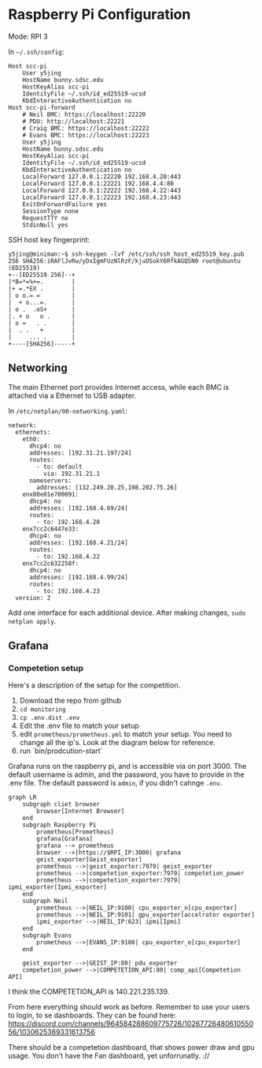 # Raspberry Pi Configuration

Mode: RPI 3

In `~/.ssh/config`:
```
Host scc-pi
	User y5jing
	HostName bunny.sdsc.edu
	HostKeyAlias scc-pi
	IdentityFile ~/.ssh/id_ed25519-ucsd
	KbdInteractiveAuthentication no
Host scc-pi-forward
	# Neil BMC: https://localhost:22220
	# PDU: http://localhost:22221
	# Craig BMC: https://localhost:22222
	# Evans BMC: https://localhost:22223
	User y5jing
	HostName bunny.sdsc.edu
	HostKeyAlias scc-pi
	IdentityFile ~/.ssh/id_ed25519-ucsd
	KbdInteractiveAuthentication no
	LocalForward 127.0.0.1:22220 192.168.4.20:443
	LocalForward 127.0.0.1:22221 192.168.4.4:80
	LocalForward 127.0.0.1:22222 192.168.4.22:443
	LocalForward 127.0.0.1:22223 192.168.4.23:443
	ExitOnForwardFailure yes
	SessionType none
	RequestTTY no
	StdinNull yes
```

SSH host key fingerprint:
```
y5jing@miniman:~$ ssh-keygen -lvf /etc/ssh/ssh_host_ed25519_key.pub
256 SHA256:iRAFlJvRw/yDxIgmFUzNlRzF/kjuOSokY6RfkAGQSN0 root@ubuntu (ED25519)
+--[ED25519 256]--+
|*B=*=%+=.        |
|+ =.*EX .        |
| o o.= =         |
|  + o...=.       |
| o .  .oS+       |
|. + o   o .      |
| o =   . .       |
|  . .   +        |
|     ... .       |
+----[SHA256]-----+
```

## Networking

The main Ethernet port provides Internet access, while each BMC is attached via a Ethernet to USB adapter.

In `/etc/netplan/00-networking.yaml`:
```
network:
  ethernets:
    eth0:
      dhcp4: no
      addresses: [192.31.21.197/24]
      routes:
        - to: default
          via: 192.31.21.1
      nameservers:
        addresses: [132.249.20.25,198.202.75.26]
    enx00e01e700091:
      dhcp4: no
      addresses: [192.168.4.69/24]
      routes:
        - to: 192.168.4.20
    enx7cc2c6447e33:
      dhcp4: no
      addresses: [192.168.4.21/24]
      routes:
        - to: 192.168.4.22
    enx7cc2c632258f:
      dhcp4: no
      addresses: [192.168.4.99/24]
      routes:
        - to: 192.168.4.23
  version: 2
```
Add one interface for each additional device.  After making changes, `sudo netplan apply`.

## Grafana

### Competetion setup
Here's a description of the setup for the competition. 

1. Download the repo from github
2. `cd monitoring`
3. `cp .env.dist .env`
4. Edit the .env file to match your setup
5. edit `prometheus/prometheus.yml` to match your setup. You need to change all the ip's. Look at the diagram below for reference.
6. run ´bin/prodcution-start´

Grafana runs on the raspberry pi, and is accessible via on port 3000. The default username is admin, and the password, you have to provide in the .env file. The default password is `admin`, if you didn't cahnge `.env`.

```mermaid
graph LR
    subgraph cliet browser
        browser[Internet Browser]
    end
    subgraph Raspberry Pi
        prometheus[Prometheus]
        grafana[Grafana]
        grafana --> prometheus
        browser -->|https://$RPI_IP:3000| grafana
        geist_exporter[Geist_exporter]
        prometheus -->|geist_exporter:7979| geist_exporter
        prometheus -->|competetion_exporter:7979| competetion_power
        prometheus -->|competetion_exporter:7979| ipmi_exporter[Ipmi_exporter]
    end
    subgraph Neil
        prometheus -->|NEIL_IP:9100| cpu_exporter_n[cpu_exporter]
        prometheus -->|NEIL_IP:9101| gpu_exporter[accelrator exporter]
        ipmi_exporter -->|NEIL_IP:623| ipmi[Ipmi]
    end
    subgraph Evans
        prometheus -->|EVANS_IP:9100| cpu_exporter_e[cpu_exporter]
    end
    
    geist_exporter -->|GEIST_IP:80| pdu_exporter
    competetion_power -->|COMPETETION_API:80| comp_api[Competetion API]
```
I think the COMPETETION_API is 140.221.235.139.

From here everything should work as before. Remember to use your users to login, to se dashboards. They can be found here: https://discord.com/channels/964584288609775726/1026772648061055056/1030625369331613756

There should be a competetion dashboard, that shows power draw and gpu usage.
You don't have the Fan dashboard, yet unforrunatly. ://


